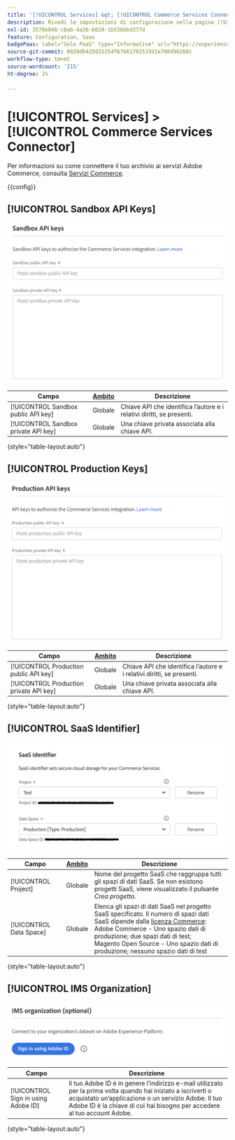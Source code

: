 ```yaml
---
title: '[!UICONTROL Services] &gt; [!UICONTROL Commerce Services Connector]'
description: Rivedi le impostazioni di configurazione nella pagina [!UICONTROL Services] &gt; [!UICONTROL Commerce Services Connector] dell'amministratore di Commerce.
exl-id: 3570e846-c8ab-4a36-b020-1b536bbd377d
feature: Configuration, Saas
badgePaas: label="Solo PaaS" type="Informative" url="https://experienceleague.adobe.com/it/docs/commerce/user-guides/product-solutions" tooltip="Applicabile solo ai progetti Adobe Commerce on Cloud (infrastruttura PaaS gestita da Adobe) e ai progetti on-premise."
source-git-commit: 0020db425032254fb7661701533d1e700d98260c
workflow-type: tm+mt
source-wordcount: '215'
ht-degree: 1%

---
```


# [!UICONTROL Services] > [!UICONTROL Commerce Services Connector]

Per informazioni su come connettere il tuo archivio ai servizi Adobe Commerce, consulta [Servizi Commerce](https://experienceleague.adobe.com/docs/commerce/user-guides/integration-services/saas.html?lang=it).

{{config}}

## [!UICONTROL Sandbox API Keys]

![Chiave API sandbox](./assets/sandbox-key-saas-configuration.png)<!-- zoom -->

| Campo | [Ambito](../../getting-started/websites-stores-views.md#scope-settings) | Descrizione |
|--- |--- |--- |
| [!UICONTROL Sandbox public API key] | Globale | Chiave API che identifica l’autore e i relativi diritti, se presenti. |
| [!UICONTROL Sandbox private API key] | Globale | Una chiave privata associata alla chiave API. |

{style="table-layout:auto"}

## [!UICONTROL Production Keys]

![Chiave API di produzione](./assets/prod-key-saas-configuration.png)<!-- zoom -->

| Campo | [Ambito](../../getting-started/websites-stores-views.md#scope-settings) | Descrizione |
|--- |--- |--- |
| [!UICONTROL Production public API key] | Globale | Chiave API che identifica l’autore e i relativi diritti, se presenti. |
| [!UICONTROL Production private API key] | Globale | Una chiave privata associata alla chiave API. |

{style="table-layout:auto"}

## [!UICONTROL SaaS Identifier]

![Identificatore SaaS](./assets/saas-identifier.png)<!-- zoom -->

| Campo | [Ambito](../../getting-started/websites-stores-views.md#scope-settings) | Descrizione |
|--- |--- |--- |
| [!UICONTROL Project] | Globale | Nome del progetto SaaS che raggruppa tutti gli spazi di dati SaaS. Se non esistono progetti SaaS, viene visualizzato il pulsante _Crea progetto_. |
| [!UICONTROL Data Space] | Globale | Elenca gli spazi di dati SaaS nel progetto SaaS specificato. Il numero di spazi dati SaaS dipende dalla [licenza Commerce](https://experienceleague.adobe.com/docs/commerce/user-guides/integration-services/saas.html?lang=it):<br />Adobe Commerce - Uno spazio dati di produzione; due spazi dati di test;<br />Magento Open Source - Uno spazio dati di produzione; nessuno spazio dati di test |

{style="table-layout:auto"}

## [!UICONTROL IMS Organization]

![Organizzazione IMS](./assets/ims-organization.png)<!-- zoom -->

| Campo | Descrizione |
|--- |--- |
| [!UICONTROL Sign in using Adobe ID] | Il tuo Adobe ID è in genere l’indirizzo e-mail utilizzato per la prima volta quando hai iniziato a iscriverti o acquistato un’applicazione o un servizio Adobe. Il tuo Adobe ID è la chiave di cui hai bisogno per accedere al tuo account Adobe. |

{style="table-layout:auto"}
